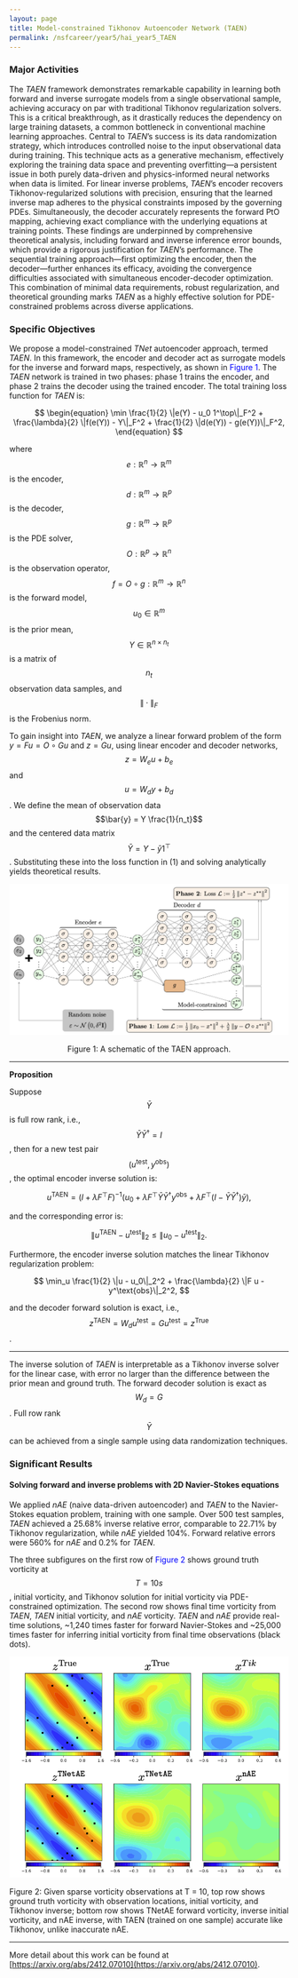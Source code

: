 ```yaml
---
layout: page
title: Model-constrained Tikhonov Autoencoder Network (TAEN)
permalink: /nsfcareer/year5/hai_year5_TAEN
---
```


### Major Activities

The *TAEN* framework demonstrates remarkable capability in learning both forward and inverse surrogate models from a single observational sample, achieving accuracy on par with traditional Tikhonov regularization solvers. This is a critical breakthrough, as it drastically reduces the dependency on large training datasets, a common bottleneck in conventional machine learning approaches. Central to *TAEN*’s success is its data randomization strategy, which introduces controlled noise to the input observational data during training. This technique acts as a generative mechanism, effectively exploring the training data space and preventing overfitting—a persistent issue in both purely data-driven and physics-informed neural networks when data is limited. For linear inverse problems, *TAEN*’s encoder recovers Tikhonov-regularized solutions with precision, ensuring that the learned inverse map adheres to the physical constraints imposed by the governing PDEs. Simultaneously, the decoder accurately represents the forward PtO mapping, achieving exact compliance with the underlying equations at training points. These findings are underpinned by comprehensive theoretical analysis, including forward and inverse inference error bounds, which provide a rigorous justification for *TAEN*’s performance. The sequential training approach—first optimizing the encoder, then the decoder—further enhances its efficacy, avoiding the convergence difficulties associated with simultaneous encoder-decoder optimization. This combination of minimal data requirements, robust regularization, and theoretical grounding marks *TAEN* as a highly effective solution for PDE-constrained problems across diverse applications.

### Specific Objectives

We propose a model-constrained *TNet* autoencoder approach, termed *TAEN*. In this framework, the encoder and decoder act as surrogate models for the inverse and forward maps, respectively, as shown in <span style="color:blue">Figure 1</span>. The *TAEN* network is trained in two phases: phase 1 trains the encoder, and phase 2 trains the decoder using the trained encoder. The total training loss function for *TAEN* is:

$$
\begin{equation}
\min \frac{1}{2} \|e(Y) - u_0 1^\top\|_F^2 + \frac{\lambda}{2} \|f(e(Y)) - Y\|_F^2 + \frac{1}{2} \|d(e(Y)) - g(e(Y))\|_F^2,
\end{equation}
$$

where $$e: \mathbb{R}^n \to \mathbb{R}^m$$ is the encoder, $$d: \mathbb{R}^m \to \mathbb{R}^p$$ is the decoder, $$g: \mathbb{R}^m \to \mathbb{R}^p$$ is the PDE solver, $$O: \mathbb{R}^p \to \mathbb{R}^n$$ is the observation operator, $$f = O \circ g: \mathbb{R}^m \to \mathbb{R}^n$$ is the forward model, $$u_0 \in \mathbb{R}^m$$ is the prior mean, $$Y \in \mathbb{R}^{n \times n_t}$$ is a matrix of $$n_t$$ observation data samples, and $$\|\cdot\|_F$$ is the Frobenius norm.

To gain insight into *TAEN*, we analyze a linear forward problem of the form $y = F u = O \circ G u$ and $z = G u$, using linear encoder and decoder networks, $$z = W_e u + b_e$$ and $$u = W_d y + b_d$$. We define the mean of observation data $$\bar{y} = Y \frac{1}{n_t}$$ and the centered data matrix $$\bar{Y} = Y - \bar{y} 1^\top$$. Substituting these into the loss function in (1) and solving analytically yields theoretical results.

![image](/assets/figures/hainguyen/year5/TAEN_1.png)

<div align="center">
Figure 1: A schematic of the TAEN approach.
</div>

---

**Proposition**

Suppose $$\bar{Y}$$ is full row rank, i.e., $$\bar{Y} \bar{Y}^\dagger = I$$, then for a new test pair $$(u^\text{test}, y^\text{obs})$$, the optimal encoder inverse solution is:

$$
u^{\text{TAEN}} = (I + \lambda F^\top F)^{-1} (u_0 + \lambda F^\top \bar{Y} \bar{Y}^\dagger y^\text{obs} + \lambda F^\top (I - \bar{Y} \bar{Y}^\dagger) \bar{y}),
$$

and the corresponding error is:

$$
\|u^{\text{TAEN}} - u^\text{test}\|_2 \le \|u_0 - u^\text{test}\|_2.
$$

Furthermore, the encoder inverse solution matches the linear Tikhonov regularization problem:

$$
\min_u \frac{1}{2} \|u - u_0\|_2^2 + \frac{\lambda}{2} \|F u - y^\text{obs}\|_2^2,
$$

and the decoder forward solution is exact, i.e., $$z^{\text{TAEN}} = W_d u^\text{test} = G u^\text{test} = z^\text{True}$$.

---

The inverse solution of *TAEN* is interpretable as a Tikhonov inverse solver for the linear case, with error no larger than the difference between the prior mean and ground truth. The forward decoder solution is exact as $$W_d = G$$. Full row rank $$\bar{Y}$$ can be achieved from a single sample using data randomization techniques.



### Significant Results
#### Solving forward and inverse problems with 2D Navier-Stokes equations

We applied *nAE* (naive data-driven autoencoder) and *TAEN* to the Navier-Stokes equation problem, training with one sample. Over 500 test samples, *TAEN* achieved a 25.68% inverse relative error, comparable to 22.71% by Tikhonov regularization, while *nAE* yielded 104%. Forward relative errors were 560% for *nAE* and 0.2% for *TAEN*.

The three subfigures on the first row of <span style="color:blue">Figure 2</span> shows ground truth vorticity at $$T = 10s$$, initial vorticity, and Tikhonov solution for initial vorticity via PDE-constrained optimization. The second row shows final time vorticity from *TAEN*, *TAEN* initial vorticity, and *nAE* vorticity. *TAEN* and *nAE* provide real-time solutions, ~1,240 times faster for forward Navier-Stokes and ~25,000 times faster for inferring initial vorticity from final time observations (black dots).

![image](/assets/figures/hainguyen/year5/TAEN_2.png)
<div   align                                       = "left">
Figure 2: Given sparse vorticity observations at T = 10, top row shows ground truth vorticity with observation locations, initial vorticity, and Tikhonov inverse; bottom row shows TNetAE forward vorticity, inverse initial vorticity, and nAE inverse, with TAEN (trained on one sample) accurate like Tikhonov, unlike inaccurate nAE.
</div>

---

More detail about this work can be found at [https://arxiv.org/abs/2412.07010](https://arxiv.org/abs/2412.07010).
<!-- Nguyen, Hai V., and Tan Bui-Thanh. "TAE: A Model-Constrained Tikhonov Autoencoder Approach for Forward and Inverse Problems." arXiv preprint arXiv:2412.07010 (2024). -->

